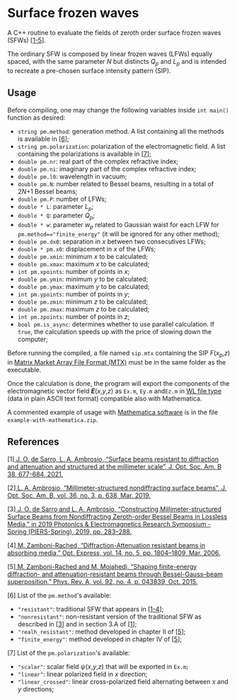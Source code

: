 # Surface frozen waves
A C++ routine to evaluate the fields of zeroth order surface frozen waves (SFWs) [[1-5](#references)].

The ordinary SFW is composed by linear frozen waves (LFWs) equally spaced, with the same parameter *N* but distincts *Q*<sub>*p*</sub> and *L*<sub>*p*</sub> and is intended to recreate a pre-chosen surface intensity pattern (SIP).

## Usage
Before compiling, one may change the following variables inside ```int main()``` function as desired:

- ```string pm.method```: generation method. A list containing all the methods is available in [[6](#references)];
- ```string pm.polarization```: polarization of the electromagnetic field. A list containing the polarizations is available in [[7](#references)];
- ```double pm.nr```: real part of the complex refractive index;
- ```double pm.ni```: imaginary part of the complex refractive index;
- ```double pm.l0```: wavelength in vacuum;
- ```double pm.N```: number related to Bessel beams, resulting in a total of 2*N*+1 Bessel beams;
- ```double pm.P```: number of LFWs;
- ```double * L```: parameter *L*<sub>*p*</sub>;
- ```double * Q```: parameter *Q*<sub>*p*</sub>;
- ```double * w```: parameter *w*<sub>*p*</sub> related to Gaussian waist for each LFW for ```pm.method=="finite_energy"``` (it will be ignored for any other method);
- ```double pm.dx0```: separation in *x* between two consecutives LFWs;
- ```double * pm.x0```: displacement in *x* of the LFWs;
- ```double pm.xmin```: minimum *x* to be calculated;
- ```double pm.xmax```: maximum *x* to be calculated;
- ```int pm.xpoints```: number of points in *x*;
- ```double pm.ymin```: minimum *y* to be calculated;
- ```double pm.ymax```: maximum *y* to be calculated;
- ```int pm.ypoints```: number of points in *y*;
- ```double pm.zmin```: minimum *z* to be calculated;
- ```double pm.zmax```: maximum *z* to be calculated;
- ```int pm.zpoints```: number of points in *z*;
- ```bool pm.is_async```: determines whether to use parallel calculation. If ```true```, the calculation speeds up with the price of slowing down the computer;

Before running the compiled, a file named ```sip.mtx``` containing the SIP *F*(*x*<sub>*p*</sub>,*z*) in <a href="https://math.nist.gov/MatrixMarket/formats.html">Matrix Market Array File Format (MTX)</a> must be in the same folder as the executable.

Once the calculation is done, the program will export the components of the electromagnetic vector field ***E***(*x*,*y*,*z*) as ```Ex.m```, ```Ey.m``` and```Ez.m``` in <a href="https://reference.wolfram.com/language/ref/format/WL.html">WL file type</a> (data in plain ASCII text format) compatible also with Mathematica.

A commented example of usage with <a href="https://www.wolfram.com/mathematica/">Mathematica software</a> is in the file ```example-with-mathematica.zip```.

## References
[1]<a href="https://doi.org/10.1364/JOSAB.412756"> J. O. de Sarro, L. A. Ambrosio, “Surface beams resistant to diffraction and attenuation and structured at the millimeter scale”, J. Opt. Soc. Am. B 38, 677-684, 2021.</a>

[2]<a href="https://doi.org/10.1364/JOSAB.36.000638"> L. A. Ambrosio, “Millimeter-structured nondiffracting surface beams”, J. Opt. Soc. Am. B, vol. 36, no. 3, p. 638, Mar. 2019.</a>

[3]<a href="https://doi.org/10.1109/PIERS-Spring46901.2019.9017377"> J. O. de Sarro and L. A. Ambrosio, “Constructing Millimeter-structured Surface Beams from Nondiffracting Zeroth-order Bessel Beams in Lossless Media,” in 2019 PhotonIcs & Electromagnetics Research Symposium - Spring (PIERS-Spring), 2019, pp. 283–288.</a>

[4]<a href="https://doi.org/10.1364/OE.14.001804"> M. Zamboni-Rached, “Diffraction-Attenuation resistant beams in absorbing media,” Opt. Express, vol. 14, no. 5, pp. 1804–1809, Mar. 2006.</a>

[5]<a href="https://doi.org/10.1103/PhysRevA.92.043839"> M. Zamboni-Rached and M. Mojahedi, “Shaping finite-energy diffraction- and attenuation-resistant beams through Bessel-Gauss–beam superposition,” Phys. Rev. A, vol. 92, no. 4, p. 043839, Oct. 2015.</a>

[6] List of the ```pm.method```'s available:
- ```"resistant"```: traditional SFW that appears in [[1-4](#references)];
- ```"nonresistant"```: non-resistant version of the traditional SFW as described in [[3](#references)] and in section 3.A of [[1](#references)];
- ```"realh_resistant"```: method developed in chapter II of [[5](#references)];
- ```"finite_energy"```: method developed in chapter IV of [[5](#references)];

[7] List of the ```pm.polarization```'s available:
- ```"scalar"```: scalar field *ψ*(*x*,*y*,*z*) that will be exported in ```Ex.m```;
- ```"linear"```: linear polarized field in *x* direction;
- ```"linear_crossed"```: linear cross-polarized field alternating between *x* and *y* directions;